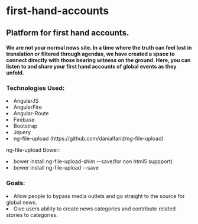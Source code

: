 # first-hand-accounts
<h2>Platform for first hand accounts.</h2>

<h4>We are not your normal news site. In a time where the truth can feel lost in translation or filtered through agendas, we have created a space to connect directly with those bearing witness on the ground. Here, you can listen to and share your first hand accounts of global events as they unfold.</h4>

<h3>Technologies Used:</h3>
<li>AngularJS</li>
<li>AngularFire</li>
<li>Angular-Route</li>
<li>Firebase</li>
<li>Bootstrap</li>
<li>Jquery</li>
<li>ng-file-upload (https://github.com/danialfarid/ng-file-upload)</li>

<p>ng-file-upload Bower:</p>
<li>bower install ng-file-upload-shim --save(for non html5 suppport)</li>
<li>bower install ng-file-upload --save</li>

<h3>Goals: </h3>

<li>Allow people to bypass media outlets and go straight to the source for global news.</li>

<li>Give users ability to create news categories and contribute related stories to categories.</li>


